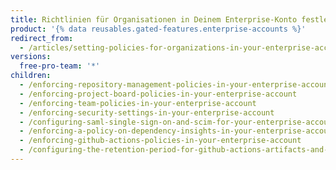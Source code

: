 ```yaml
---
title: Richtlinien für Organisationen in Deinem Enterprise-Konto festlegen
product: '{% data reusables.gated-features.enterprise-accounts %}'
redirect_from:
  - /articles/setting-policies-for-organizations-in-your-enterprise-account
versions:
  free-pro-team: '*'
children:
  - /enforcing-repository-management-policies-in-your-enterprise-account
  - /enforcing-project-board-policies-in-your-enterprise-account
  - /enforcing-team-policies-in-your-enterprise-account
  - /enforcing-security-settings-in-your-enterprise-account
  - /configuring-saml-single-sign-on-and-scim-for-your-enterprise-account-using-okta
  - /enforcing-a-policy-on-dependency-insights-in-your-enterprise-account
  - /enforcing-github-actions-policies-in-your-enterprise-account
  - /configuring-the-retention-period-for-github-actions-artifacts-and-logs-in-your-enterprise-account
---
```


